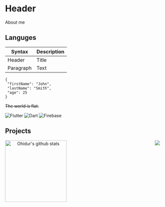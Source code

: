 # Header

About me



## Languges

| Syntax | Description |
| ----------- | ----------- |
| Header | Title |
| Paragraph | Text | 

 ```
{
  "firstName": "John",
  "lastName": "Smith",
  "age": 25
}
``` 
~~The world is flat.~~

![Flutter](https://img.shields.io/badge/-Flutter-090909?style=for-the-badge&logo=flutter&logoColor=47C5FB)
![Dart](https://img.shields.io/badge/-Dart-090909?style=for-the-badge&logo=dart&logoColor=097CDB)
![Firebase](https://img.shields.io/badge/-Firebase-090909?style=for-the-badge&logo=firebase&logoColor=F8C52C)

## Projects

<p align="center">
  <img align="right" src="https://github-readme-stats.vercel.app/api/top-langs/?username=PrimalCat-Real&theme=prussian&hide_langs_below=1&layout=compact" />
  <img align="left" src="https://github-readme-stats.vercel.app/api?username=PrimalCat-Real&show_icons=true&theme=PrimalCat-Real&line_height=21" height="200px" alt="Ohidur's github stats"/>
</p>

